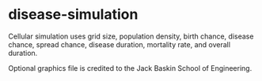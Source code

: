 # disease-simulation
Cellular simulation uses grid size, population density, birth chance, disease chance, spread chance, disease duration, mortality rate, and overall duration.

Optional graphics file is credited to the Jack Baskin School of Engineering.
